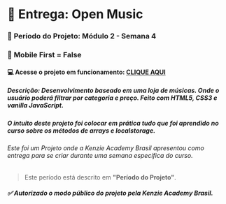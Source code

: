 # 🏁 Entrega: Open Music

### :date: **Período do Projeto:** Módulo 2 - Semana 4
### :iphone: **Mobile First =** False
#### :computer: Acesse o projeto em funcionamento: [CLIQUE AQUI](https://kenzie-academy-brasil-developers.github.io/open-music-base_JhonnatanDouglas/) 


##### **Descrição:** Desenvolvimento baseado em uma loja de músicas. Onde o usuário poderá filtrar por categoria e preço. Feito com HTML5, CSS3 e vanilla JavaScript.

##### O intuito deste projeto foi colocar em prática tudo que foi aprendido no curso sobre os métodos de arrays e localstorage.


###### Este foi um Projeto onde a Kenzie Academy Brasil apresentou como entrega para se criar durante uma semana específica do curso.
> Este período está descrito em **"Período do Projeto"**.

##### :white_check_mark: Autorizado o modo público do projeto pela Kenzie Academy Brasil.
